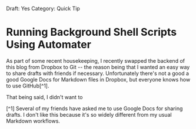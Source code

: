 Draft: Yes
Category: Quick Tip

# Running Background Shell Scripts Using Automater

As part of some recent housekeeping, I recently swapped the backend of this blog from Dropbox to Git -- the reason being that I wanted an easy way to share drafts with friends if necessary. Unfortunately there's not a good a good Google Docs for Markdown files in Dropbox, but everyone knows how to use GitHub[^1].

That being said, I didn't want to 


[^1] Several of my friends have asked me to use Google Docs for sharing drafts. I don't like this because it's so widely different from my usual Markdown workflows. 